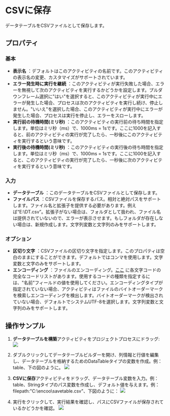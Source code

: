 # CSVに保存

データテーブルをCSVファイルとして保存します。

## プロパティ

### 基本

- **表示名** ：デフォルトはこのアクティビティの名前です。このアクティビティの表示名の変更、カスタマイズがサポートされています。
- **エラー発生時に実行を継続** ：このアクティビティが実行失敗した場合、エラーを無視して次のアクティビティを実行するかどうかを設定します。プルダウンフレーム選択に"はい"を選択すると、このアクティビティが実行中にエラーが発生した場合、プロセスは次のアクティビティを実行し続け、停止しません。"いいえ"を選択した場合、このアクティビティが実行中にエラーが発生した場合、プロセスは実行を停止し、エラーをスローします。
- **実行前の待機時間(ミリ秒)** ：このアクティビティの実行前の待ち時間を指定します。単位はミリ秒（ms）で、1000ms = 1sです。ここに1000を記入すると、前のアクティビティの実行が完了したら、一秒後にこのアクティビティを実行するという意味です。
- **実行後の待機時間(ミリ秒)** ：このアクティビティの実行後の待ち時間を指定します。単位はミリ秒（ms）で、1000ms = 1sです。ここに1000を記入すると、このアクティビティの実行が完了したら、一秒後に次のアクティビティを実行するという意味です。


### 入力

- **データテーブル** ：このデータテーブルをCSVファイルとして保存します。
- **ファイルパス** ：CSVファイルを保存するパス。相対と絶対パスをサポートします。ファイル名と拡張子を提供する必要があります。例えば“E:\DT.csv”。拡張子がない場合は、フォルダとして扱われ、ファイル名は提供されていないので、エラーが表示させます。もしフォルダが存在しない場合は、新規作成します。文字列変数と文字列のみをサポートします。

### オプション

- **区切り文字** ：CSVファイルの区切り文字を指定します。このプロパティは空白のままにすることができます。デフォルトではコンマを使用します。文字変数と文字のみをサポートします。
- **エンコーディング** ：ファイルのエンコーディング。[ここ](../Appendix/Encoding.md) に各文字コードの完全なコードリストがあります。使用するコードの種類を指定するには、"名前"フィールドの値を使用してください。エンコーディングタイプが指定されていない場合、アクティビティはファイルのバイトオーダーマークを検索しエンコーディングを検出します。バイトオーダーマークが検出されていない場合、デフォルトでシステムUTF-8を選択します。文字列変数と文字列のみをサポートします。

## 操作サンプル

1. **データテーブルを構築**アクティビティをプロジェクトプロセスにドラッグ:
![](https://docimages.blob.core.chinacloudapi.cn/images/Activities/BulidDataTable20201224.png)

2. ダブルクリックしてデータテーブルビルダーを開け、列情報と行値を編集し、データテーブルを格納するためのDataTableタイプの変数を作成。例：table、下の図のように。
![](https://docimages.blob.core.chinacloudapi.cn/images/Activities/RemoveDuplicateRow20201228.png)

3. **CSVに保存**アクティビティをドラッグ、データテーブル変数を入力。例：table、Stringタイプのパス変数を作成し、デフォルト値を与えます。例：filepath:"C:\encoo\savetable.csv"、下図のように：
![](https://docimages.blob.core.chinacloudapi.cn/images/Activities/SaveToCSV20201229.png)

4. 実行をクリックして、実行結果を確認し、パスにCSVファイルが保存されているかどうかを確認。
![](https://docimages.blob.core.chinacloudapi.cn/images/Activities/SaveToCSV2020122902.png)
